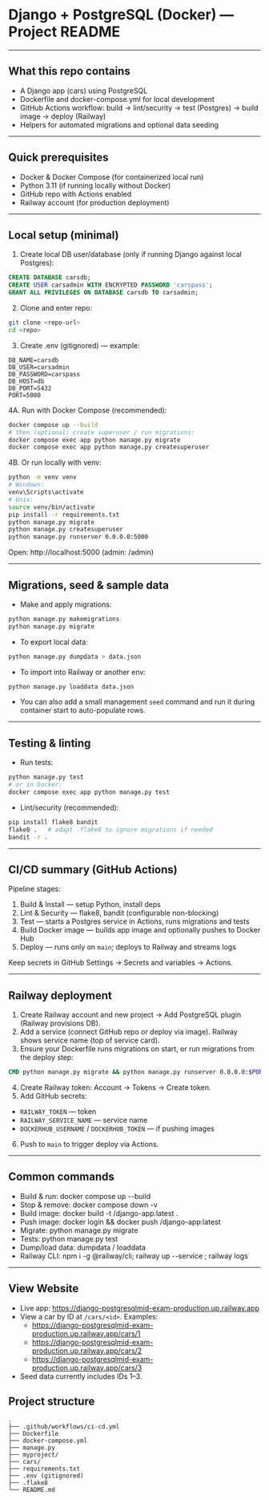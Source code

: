 # Django + PostgreSQL (Docker) — Project README


---

## What this repo contains
- A Django app (cars) using PostgreSQL
- Dockerfile and docker-compose.yml for local development
- GitHub Actions workflow: build → lint/security → test (Postgres) → build image → deploy (Railway)
- Helpers for automated migrations and optional data seeding

---

## Quick prerequisites
- Docker & Docker Compose (for containerized local run)
- Python 3.11 (if running locally without Docker)
- GitHub repo with Actions enabled
- Railway account (for production deployment)

---

## Local setup (minimal)

1. Create local DB user/database (only if running Django against local Postgres):
```sql
CREATE DATABASE carsdb;
CREATE USER carsadmin WITH ENCRYPTED PASSWORD 'carspass';
GRANT ALL PRIVILEGES ON DATABASE carsdb TO carsadmin;
```

2. Clone and enter repo:
```bash
git clone <repo-url>
cd <repo>
```

3. Create .env (gitignored) — example:
```env
DB_NAME=carsdb
DB_USER=carsadmin
DB_PASSWORD=carspass
DB_HOST=db
DB_PORT=5432
PORT=5000
```

4A. Run with Docker Compose (recommended):
```bash
docker compose up --build
# then (optional) create superuser / run migrations:
docker compose exec app python manage.py migrate
docker compose exec app python manage.py createsuperuser
```

4B. Or run locally with venv:
```bash
python -m venv venv
# Windows:
venv\Scripts\activate
# Unix:
source venv/bin/activate
pip install -r requirements.txt
python manage.py migrate
python manage.py createsuperuser
python manage.py runserver 0.0.0.0:5000
```

Open: http://localhost:5000 (admin: /admin)

---

## Migrations, seed & sample data
- Make and apply migrations:
```bash
python manage.py makemigrations
python manage.py migrate
```
- To export local data:
```bash
python manage.py dumpdata > data.json
```
- To import into Railway or another env:
```bash
python manage.py loaddata data.json
```
- You can also add a small management `seed` command and run it during container start to auto-populate rows.

---

## Testing & linting
- Run tests:
```bash
python manage.py test
# or in Docker:
docker compose exec app python manage.py test
```
- Lint/security (recommended):
```bash
pip install flake8 bandit
flake8 .   # adapt .flake8 to ignore migrations if needed
bandit -r .
```

---

## CI/CD summary (GitHub Actions)
Pipeline stages:
1. Build & Install — setup Python, install deps  
2. Lint & Security — flake8, bandit (configurable non-blocking)  
3. Test — starts a Postgres service in Actions, runs migrations and tests  
4. Build Docker image — builds app image and optionally pushes to Docker Hub  
5. Deploy — runs only on `main`; deploys to Railway and streams logs

Keep secrets in GitHub Settings → Secrets and variables → Actions.

---

## Railway deployment
1. Create Railway account and new project → Add PostgreSQL plugin (Railway provisions DB).  
2. Add a service (connect GitHub repo or deploy via image). Railway shows service name (top of service card).  
3. Ensure your Dockerfile runs migrations on start, or run migrations from the deploy step:
```dockerfile
CMD python manage.py migrate && python manage.py runserver 0.0.0.0:$PORT
```
4. Create Railway token: Account → Tokens → Create token.  
5. Add GitHub secrets:
- `RAILWAY_TOKEN` — token
- `RAILWAY_SERVICE_NAME` — service name
- `DOCKERHUB_USERNAME` / `DOCKERHUB_TOKEN` — if pushing images
6. Push to `main` to trigger deploy via Actions.

---

## Common commands 
- Build & run: docker compose up --build  
- Stop & remove: docker compose down -v  
- Build image: docker build -t <user>/django-app:latest .  
- Push image: docker login && docker push <user>/django-app:latest  
- Migrate: python manage.py migrate  
- Tests: python manage.py test  
- Dump/load data: dumpdata / loaddata  
- Railway CLI: npm i -g @railway/cli; railway up --service <service>; railway logs

---
## View Website
- Live app: https://django-postgresqlmid-exam-production.up.railway.app
- View a car by ID at ` /cars/<id> `. Examples:
  - https://django-postgresqlmid-exam-production.up.railway.app/cars/1
  - https://django-postgresqlmid-exam-production.up.railway.app/cars/2
  - https://django-postgresqlmid-exam-production.up.railway.app/cars/3
- Seed data currently includes IDs 1–3.
## Project structure 
```
.
├── .github/workflows/ci-cd.yml
├── Dockerfile
├── docker-compose.yml
├── manage.py
├── myproject/
├── cars/
├── requirements.txt
├── .env (gitignored)
├── .flake8
└── README.md
```